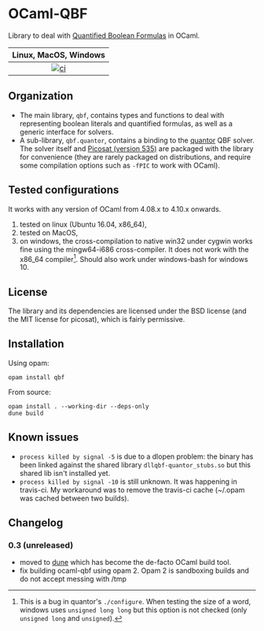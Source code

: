 # OCaml-QBF

Library to deal with [Quantified Boolean Formulas](https://en.wikipedia.org/wiki/True_quantified_Boolean_formula)
in OCaml.

|                                                        Linux, MacOS, Windows                                                         |
| :----------------------------------------------------------------------------------------------------------------------------------: |
| [![ci](https://github.com/c-cube/ocaml-qbf/workflows/ci/badge.svg)](https://github.com/c-cube/ocaml-qbf/actions?query=workflow%3Aci) |

## Organization

- The main library, `qbf`, contains types and functions to deal with
  representing boolean literals and quantified formulas, as well as
  a generic interface for solvers.
- A sub-library, `qbf.quantor`, contains a
  binding to the [quantor](http://fmv.jku.at/quantor/) QBF solver. The solver
  itself and [Picosat (version 535)](http://fmv.jku.at/picosat/) are packaged with
  the library for convenience (they are rarely packaged on distributions, and
  require some compilation options such as `-fPIC` to work with OCaml).

## Tested configurations

It works with any version of OCaml from 4.08.x to 4.10.x onwards.

1. tested on linux (Ubuntu 16.04, x86_64),
2. tested on MacOS,
3. on windows, the cross-compilation to native win32 under cygwin works fine
   using the mingw64-i686 cross-compiler. It does not work with the x86_64
   compiler[^1]. Should also work under windows-bash for windows 10.

[^1]: This is a bug in quantor's `./configure`. When testing the size of a
      word, windows uses `unsigned long long` but this option is not
      checked (only `unsigned long` and `unsigned`).

## License

The library and its dependencies are licensed under the BSD license
(and the MIT license for picosat), which is fairly permissive.

## Installation

Using opam:

    opam install qbf

From source:

    opam install . --working-dir --deps-only
    dune build

## Known issues

* `process killed by signal -5` is due to a dlopen problem: the binary has been
  linked against the shared library `dllqbf-quantor_stubs.so` but this shared
  lib isn't installed yet.
* `process killed by signal -10` is still unknown. It was happening in
  travis-ci. My workaround was to remove the travis-ci cache (~/.opam was
  cached between two builds).

## Changelog

### 0.3 (unreleased)

- moved to [dune](https://github.com/ocaml/dune) which has become the
  de-facto OCaml build tool.
- fix building ocaml-qbf using opam 2. Opam 2 is sandboxing builds and
  do not accept messing with /tmp
